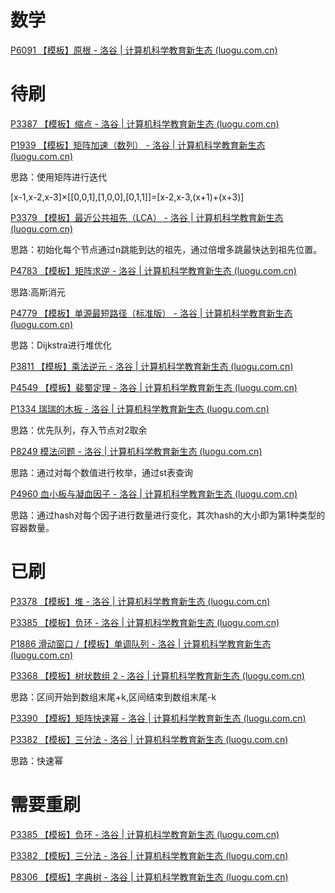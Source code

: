 # 数学

[P6091 【模板】原根 - 洛谷 | 计算机科学教育新生态 (luogu.com.cn)](https://www.luogu.com.cn/problem/P6091)

# 待刷

[P3387 【模板】缩点 - 洛谷 | 计算机科学教育新生态 (luogu.com.cn)](https://www.luogu.com.cn/problem/P3387)

[P1939 【模板】矩阵加速（数列） - 洛谷 | 计算机科学教育新生态 (luogu.com.cn)](https://www.luogu.com.cn/problem/P1939)

思路：使用矩阵进行迭代

[x-1,x-2,x-3]×[[0,0,1],[1,0,0],[0,1,1]]=[x-2,x-3,(x+1)+(x+3)]

[P3379 【模板】最近公共祖先（LCA） - 洛谷 | 计算机科学教育新生态 (luogu.com.cn)](https://www.luogu.com.cn/problem/P3379)

思路：初始化每个节点通过n跳能到达的祖先，通过倍增多跳最快达到祖先位置。

[P4783 【模板】矩阵求逆 - 洛谷 | 计算机科学教育新生态 (luogu.com.cn)](https://www.luogu.com.cn/problem/P4783)

思路:高斯消元

[P4779 【模板】单源最短路径（标准版） - 洛谷 | 计算机科学教育新生态 (luogu.com.cn)](https://www.luogu.com.cn/problem/P4779)

思路：Dijkstra进行堆优化

[P3811 【模板】乘法逆元 - 洛谷 | 计算机科学教育新生态 (luogu.com.cn)](https://www.luogu.com.cn/problem/P3811)

[P4549 【模板】裴蜀定理 - 洛谷 | 计算机科学教育新生态 (luogu.com.cn)](https://www.luogu.com.cn/problem/P4549)

[P1334 瑞瑞的木板 - 洛谷 | 计算机科学教育新生态 (luogu.com.cn)](https://www.luogu.com.cn/problem/P1334)

思路：优先队列，存入节点对2取余

[P8249 模法问题 - 洛谷 | 计算机科学教育新生态 (luogu.com.cn)](https://www.luogu.com.cn/problem/P8249)

思路：通过对每个数值进行枚举，通过st表查询

[P4960 血小板与凝血因子 - 洛谷 | 计算机科学教育新生态 (luogu.com.cn)](https://www.luogu.com.cn/problem/P4960)

思路：通过hash对每个因子进行数量进行变化，其次hash的大小即为第1种类型的容器数量。

# 已刷

[P3378 【模板】堆 - 洛谷 | 计算机科学教育新生态 (luogu.com.cn)](https://www.luogu.com.cn/problem/P3378)

[P3385 【模板】负环 - 洛谷 | 计算机科学教育新生态 (luogu.com.cn)](https://www.luogu.com.cn/problem/solution/P3385)

[P1886 滑动窗口 /【模板】单调队列 - 洛谷 | 计算机科学教育新生态 (luogu.com.cn)](https://www.luogu.com.cn/problem/P1886)

[P3368 【模板】树状数组 2 - 洛谷 | 计算机科学教育新生态 (luogu.com.cn)](https://www.luogu.com.cn/problem/P3368)

思路：区间开始到数组末尾+k,区间结束到数组末尾-k

[P3390 【模板】矩阵快速幂 - 洛谷 | 计算机科学教育新生态 (luogu.com.cn)](https://www.luogu.com.cn/problem/P3390)

[P3382 【模板】三分法 - 洛谷 | 计算机科学教育新生态 (luogu.com.cn)](https://www.luogu.com.cn/problem/P3382)

思路：快速幂

# 需要重刷

[P3385 【模板】负环 - 洛谷 | 计算机科学教育新生态 (luogu.com.cn)](https://www.luogu.com.cn/problem/solution/P3385)

[P3382 【模板】三分法 - 洛谷 | 计算机科学教育新生态 (luogu.com.cn)](https://www.luogu.com.cn/problem/P3382)

[P8306 【模板】字典树 - 洛谷 | 计算机科学教育新生态 (luogu.com.cn)](https://www.luogu.com.cn/problem/P8306)



